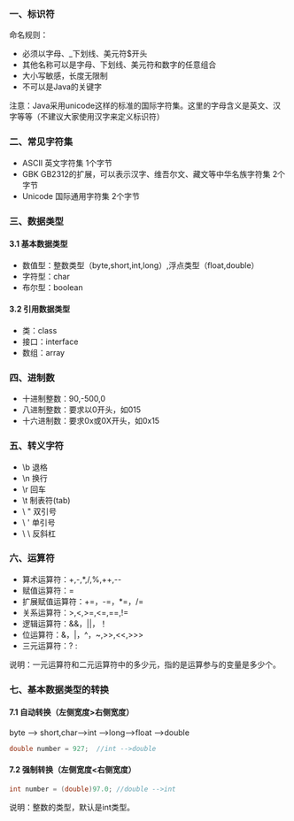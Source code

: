 ### 一、标识符

命名规则：

- 必须以字母、_下划线、美元符$开头
- 其他名称可以是字母、下划线、美元符和数字的任意组合
- 大小写敏感，长度无限制
- 不可以是Java的关键字

注意：Java采用unicode这样的标准的国际字符集。这里的字母含义是英文、汉字等等（不建议大家使用汉字来定义标识符）



### 二、常见字符集

- ASCII	英文字符集 1个字节
- GBK      GB2312的扩展，可以表示汉字、维吾尔文、藏文等中华名族字符集  2个字节
- Unicode  国际通用字符集  2个字节



### 三、数据类型

#### 3.1 基本数据类型

- 数值型：整数类型（byte,short,int,long）,浮点类型（float,double）
- 字符型：char
- 布尔型：boolean

#### 3.2 引用数据类型

- 类：class
- 接口：interface
- 数组：array



### 四、进制数

- 十进制整数：90,-500,0
- 八进制整数：要求以0开头，如015
- 十六进制数：要求0x或0X开头，如0x15



### 五、转义字符

- \b		退格
- \n        换行
- \r         回车
- \t         制表符(tab)
- \ "        双引号
- \ '         单引号
- \ \         反斜杠



### 六、运算符

- 算术运算符：+,-,*,/,%,++,--
- 赋值运算符：=
- 扩展赋值运算符：+=，-=，*=，/=
- 关系运算符：>,<,>=,<=,==,!=
- 逻辑运算符：&&，||，！
- 位运算符：&，|，^，~,>>,<<,>>>
- 三元运算符：? :

说明：一元运算符和二元运算符中的多少元，指的是运算参与的变量是多少个。



### 七、基本数据类型的转换

#### 7.1 自动转换（左侧宽度>右侧宽度）

byte —> short,char—>int —>long—>float —>double

```java
double number = 927;  //int -->double
```

#### 7.2 强制转换（左侧宽度<右侧宽度）

```java
int number = (double)97.0; //double -->int
```

说明：整数的类型，默认是int类型。
